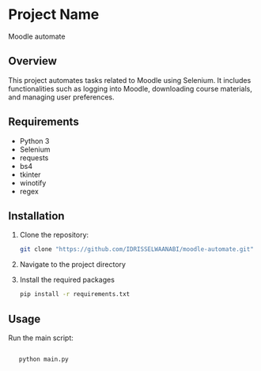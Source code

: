 # Project Name
Moodle automate
## Overview

This project automates tasks related to Moodle using Selenium. It includes functionalities such as logging into Moodle, downloading course materials, and managing user preferences.

## Requirements

- Python 3
- Selenium 
- requests
- bs4
- tkinter
- winotify
- regex

## Installation

1. Clone the repository:

   ```bash
   git clone "https://github.com/IDRISSELWAANABI/moodle-automate.git"
2. Navigate to the project directory
3. Install the required packages

   ```bash
   pip install -r requirements.txt
## Usage
Run the main script:

````bash

   python main.py


